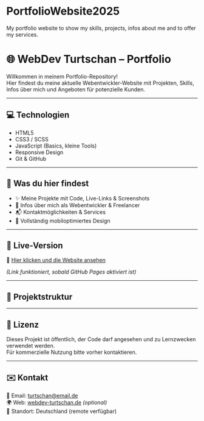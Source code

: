 # PortfolioWebsite2025
 My portfolio website to show my skills, projects, infos about me and to offer my services.

# 🌐 WebDev Turtschan – Portfolio

Willkommen in meinem Portfolio-Repository!  
Hier findest du meine aktuelle Webentwickler-Website mit Projekten, Skills, Infos über mich und Angeboten für potenzielle Kunden.

---

## 💻 Technologien

- HTML5  
- CSS3 / SCSS  
- JavaScript (Basics, kleine Tools)  
- Responsive Design  
- Git & GitHub

---

## 🧠 Was du hier findest

- ✨ Meine Projekte mit Code, Live-Links & Screenshots  
- 📜 Infos über mich als Webentwickler & Freelancer  
- 📬 Kontaktmöglichkeiten & Services  
- 📱 Vollständig mobiloptimiertes Design

---

## 🚀 Live-Version

🔗 [Hier klicken und die Website ansehen](https://deinname.github.io/dein-repository-name)

*(Link funktioniert, sobald GitHub Pages aktiviert ist)*

---

## 📂 Projektstruktur



---

## 📝 Lizenz

Dieses Projekt ist öffentlich, der Code darf angesehen und zu Lernzwecken verwendet werden.  
Für kommerzielle Nutzung bitte vorher kontaktieren.

---

## ✉️ Kontakt

📧 Email: turtschan@email.de  
🌍 Web: [webdev-turtschan.de](https://webdev-turtschan.de) *(optional)*  
📍 Standort: Deutschland (remote verfügbar)

